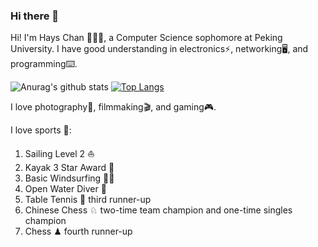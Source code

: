 ### Hi there 👋

Hi! I'm Hays Chan 👨🏻‍💻, a Computer Science sophomore at Peking University. I have good understanding in electronics⚡️, networking🖥, and programming⌨️. 

![Anurag's github stats](https://github-readme-stats.vercel.app/api?username=hayschan&count_private=true&show_icons=true)
[![Top Langs](https://github-readme-stats.vercel.app/api/top-langs/?username=hayschan&layout=compact)](https://github.com/anuraghazra/github-readme-stats)

I love photography📸, filmmaking🎬, and gaming🎮.

I love sports 🌊:
1. Sailing Level 2 ⛵️
2. Kayak 3 Star Award 🛶
3. Basic Windsurfing 🏄‍♀️
4. Open Water Diver 🤿
5. Table Tennis 🏓 third runner-up
6. Chinese Chess ♘ two-time team champion and  one-time singles champion
7. Chess ♟ fourth runner-up

